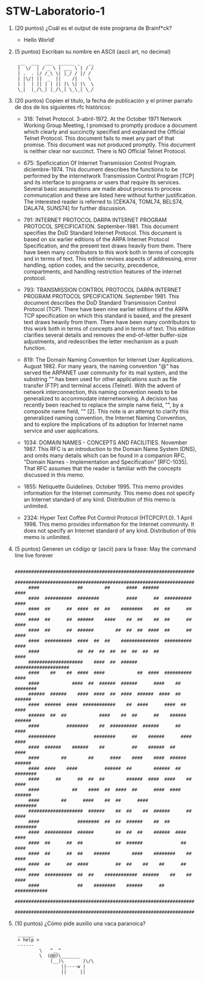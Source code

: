 # STW-Laboratorio-1

1. (20 puntos) ¿Cuál es el output de éste programa de Brainf*ck?
    - Hello World!


2. (5 puntos) Escriban su nombre en ASCII (ascii art, no decimal)

        ___  ___  ___  ______ _   __ 
        |  \/  | / _ \ | ___ \ | / / 
        | .  . |/ /_\ \| |_/ / |/ /  
        | |\/| ||  _  ||    /|    \  
        | |  | || | | || |\ \| |\  \ 
        \_|  |_/\_| |_/\_| \_\_| \_/ 
                             
3. (20 puntos) Copien el titulo, la fecha de publicación y el primer parrafo de dos de los siguientes rfc históricos: 
    - 318: Telnet Protocol. 3-abril-1972. At the October 1971 Network Working Group Meeting, I promised to
   promptly produce a document which clearly and succinctly specified
   and explained the Official Telnet Protocol.  This document fails to
   meet any part of that promise.  This document was not produced
   promptly.  This document is neither clear nor succinct.  There is NO
   Official Telnet Protocol.

    - 675: Speficication Of Internet Transmission Control Program. diciembre-1974. This document describes the functions to be performed by the
   internetwork Transmission Control Program [TCP] and its interface to
   programs or users that require its services. Several basic
   assumptions are made about process to process communication and these
   are listed here without further justification. The interested reader
   is referred to [CEKA74, TOML74, BELS74, DALA74, SUNS74] for further
   discussion.


   - 791: INTERNET PROTOCOL DARPA INTERNET PROGRAM PROTOCOL SPECIFICATION. September-1981. This document specifies the DoD Standard Internet Protocol.  This document is based on six earlier editions of the ARPA Internet Protocol Specification, and the present text draws heavily from them.  There have been many contributors to this work both in terms of concepts and in terms of text.  This edition revises aspects of addressing, error handling, option codes, and the security, precedence, compartments, and handling restriction features of the internet protocol.

    - 793: TRANSMISSION CONTROL PROTOCOL DARPA INTERNET PROGRAM PROTOCOL SPECIFICATION. September 1981. This document describes the DoD Standard Transmission Control Protocol (TCP).  There have been nine earlier editions of the ARPA TCP specification on which this standard is based, and the present text draws heavily from them.  There have been many contributors to this work both in terms of concepts and in terms of text.  This edition clarifies several details and removes the end-of-letter buffer-size adjustments, and redescribes the letter mechanism as a push function.

    - 819: The Domain Naming Convention for Internet User Applications.                                                              August 1982. For many years, the naming convention "<user>@<host>" has served the
   ARPANET user community for its mail system, and the substring
   "<host>" has been used for other applications such as file transfer
   (FTP) and terminal access (Telnet).  With the advent of network
   interconnection, this naming convention needs to be generalized to
   accommodate internetworking.  A decision has recently been reached to
   replace the simple name field, "<host>", by a composite name field,
   "<domain>" [2].  This note is an attempt to clarify this generalized
   naming convention, the Internet Naming Convention, and to explore the
   implications of its adoption for Internet name service and user
   applications.

   - 1034: DOMAIN NAMES - CONCEPTS AND FACILITIES. November 1987. This RFC is an introduction to the Domain Name System (DNS), and omits many details which can be found in a companion RFC, "Domain Names - Implementation and Specification" [RFC-1035].  That RFC assumes that the reader is familiar with the concepts discussed in this memo.

   - 1855: Netiquette Guidelines. October 1995. This memo provides information for the Internet community.  This memo does not specify an Internet standard of any kind.  Distribution of this memo is unlimited.

   - 2324: Hyper Text Coffee Pot Control Protocol (HTCPCP/1.0). 1 April 1998. This memo provides information for the Internet community.  It does not specify an Internet standard of any kind.  Distribution of this memo is unlimited.
                        

4. (5 puntos) Generen un código qr (ascii) para la frase: May the command line live forever




            ##################################################################
            ##################################################################
            ####              ##        ##      ####  ######              ####
            ####  ##########  ########          ####      ##  ##########  ####
            ####  ##      ##  ####  ##  ##    ########    ##  ##      ##  ####
            ####  ##      ##  ######    ####    ##  ##    ##  ##      ##  ####
            ####  ##      ##  ######        ##  ##  ##  ####  ##      ##  ####
            ####  ##########  ####  ##  ##    ##############  ##########  ####
            ####              ##  ##  ##  ##  ##  ##  ##  ##              ####
            ####################    ####  ##  ######      ####################
            ####    ##    ##  ####  ####            ##  ####  ##########  ####
            ####            ####  ##  ######  ######      ####    ##  ########
            ######  ######    ####  ####  ##  ####  ######  ####  ##    ######
            ####  ######  ####  ############    ##  ####      ####  ##    ####
            ######  ##  ##            ####    ##  ##      ##    ######  ######
            ####          ########    ##  ##########  ######      ##      ####
            ##########              ########      ##    ######      ####  ####
            ####  ######    ######    ##          ##    ######  ##        ####
            ####        ##        ##      ####    ####    ####  ######  ######
            ####  ####    ####          ######  ##        ######  ##  ########
            ####      ##      ##  ##  ##        ######  ####  ####    ##  ####
            ####            ##    ####  ##  ####  ##      ####  ####    ######
            ####        ##      ####    ##  ##      ####              ########
            ####################  ######    ##  ##    ##  ######      ##  ####
            ####              ########  ##  ##  ######    ##  ##      ########
            ####  ##########  ######        ##  ##  ##    ######  ####    ####
            ####  ##      ##  ##            ##  ######              ##    ####
            ####  ##      ##  ##    ######        ####    ########    ##  ####
            ####  ##      ##  ####          ##  ##    ##    ##      ##    ####
            ####  ##########  ##  ##    ############  ######    ##    ##  ####
            ####              ##    ########    ######      ##    ############
            ##################################################################
            ##################################################################


5. (10 puntos) ¿Cómo pide auxilio una vaca paranoica? 

        ______ 
        < help >
        ------ 
                \   ^__^
                \  (@@)\_______
                    (__)\       )\/\
                        ||----w |
                        ||     ||

